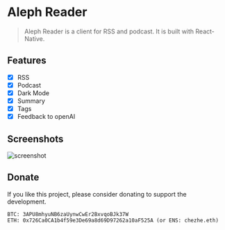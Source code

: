 # Aleph Reader

> Aleph Reader is a client for RSS and podcast. It is built with React-Native.

## Features

- [x] RSS
- [x] Podcast
- [x] Dark Mode
- [x] Summary
- [x] Tags
- [x] Feedback to openAI

## Screenshots

![screenshot](https://www.noncelabs.xyz/aleph/shot.png)

## Donate

If you like this project, please consider donating to support the development.

```
BTC: 3APU8mhyuNB6zaUynwCwEr2BxvqoBJk37W
ETH: 0x726Ca0CA1b4f59e3De69a8d69D97262a10aF525A (or ENS: chezhe.eth)
```
